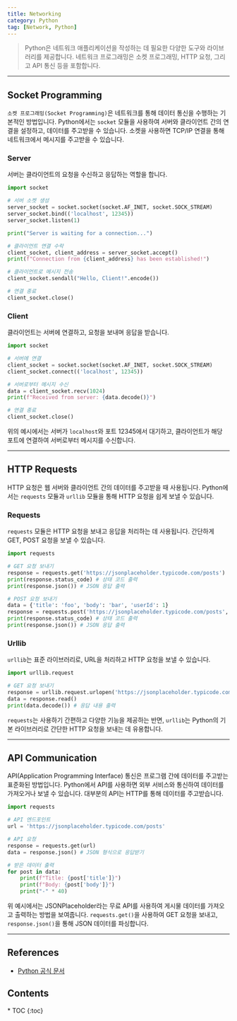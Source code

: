 ```yaml
---
title: Networking
category: Python
tag: [Network, Python]
---
```


> Python은 네트워크 애플리케이션을 작성하는 데 필요한 다양한 도구와 라이브러리를 제공합니다. 네트워크 프로그래밍은 소켓 프로그래밍, HTTP 요청, 그리고 API 통신 등을 포함합니다.

---

## Socket Programming

`소켓 프로그래밍(Socket Programming)`은 네트워크를 통해 데이터 통신을 수행하는 기본적인 방법입니다. Python에서는 `socket` 모듈을 사용하여 서버와 클라이언트 간의 연결을 설정하고, 데이터를 주고받을 수 있습니다. 소켓을 사용하면 TCP/IP 연결을 통해 네트워크에서 메시지를 주고받을 수 있습니다.

### Server

서버는 클라이언트의 요청을 수신하고 응답하는 역할을 합니다.

```python
import socket

# 서버 소켓 생성
server_socket = socket.socket(socket.AF_INET, socket.SOCK_STREAM)
server_socket.bind(('localhost', 12345))
server_socket.listen(1)

print("Server is waiting for a connection...")

# 클라이언트 연결 수락
client_socket, client_address = server_socket.accept()
print(f"Connection from {client_address} has been established!")

# 클라이언트로 메시지 전송
client_socket.sendall("Hello, Client!".encode())

# 연결 종료
client_socket.close()
```

### Client

클라이언트는 서버에 연결하고, 요청을 보내며 응답을 받습니다.

```python
import socket

# 서버에 연결
client_socket = socket.socket(socket.AF_INET, socket.SOCK_STREAM)
client_socket.connect(('localhost', 12345))

# 서버로부터 메시지 수신
data = client_socket.recv(1024)
print(f"Received from server: {data.decode()}")

# 연결 종료
client_socket.close()
```

위의 예시에서는 서버가 `localhost`와 포트 12345에서 대기하고, 클라이언트가 해당 포트에 연결하여 서버로부터 메시지를 수신합니다.

---

## HTTP Requests

HTTP 요청은 웹 서버와 클라이언트 간의 데이터를 주고받을 때 사용됩니다. Python에서는 `requests` 모듈과 `urllib` 모듈을 통해 HTTP 요청을 쉽게 보낼 수 있습니다.

### Requests

`requests` 모듈은 HTTP 요청을 보내고 응답을 처리하는 데 사용됩니다. 간단하게 GET, POST 요청을 보낼 수 있습니다.

```python
import requests

# GET 요청 보내기
response = requests.get('https://jsonplaceholder.typicode.com/posts')
print(response.status_code) # 상태 코드 출력
print(response.json()) # JSON 응답 출력

# POST 요청 보내기
data = {'title': 'foo', 'body': 'bar', 'userId': 1}
response = requests.post('https://jsonplaceholder.typicode.com/posts', json=data)
print(response.status_code) # 상태 코드 출력
print(response.json()) # JSON 응답 출력
```

### Urllib

`urllib`는 표준 라이브러리로, URL을 처리하고 HTTP 요청을 보낼 수 있습니다.

```python
import urllib.request

# GET 요청 보내기
response = urllib.request.urlopen('https://jsonplaceholder.typicode.com/posts')
data = response.read()
print(data.decode()) # 응답 내용 출력
```

`requests`는 사용하기 간편하고 다양한 기능을 제공하는 반면, `urllib`는 Python의 기본 라이브러리로 간단한 HTTP 요청을 보내는 데 유용합니다.

---

## API Communication

API(Application Programming Interface) 통신은 프로그램 간에 데이터를 주고받는 표준화된 방법입니다. Python에서 API를 사용하면 외부 서비스와 통신하여 데이터를 가져오거나 보낼 수 있습니다. 대부분의 API는 HTTP를 통해 데이터를 주고받습니다.

```python
import requests

# API 엔드포인트
url = 'https://jsonplaceholder.typicode.com/posts'

# API 요청
response = requests.get(url)
data = response.json() # JSON 형식으로 응답받기

# 받은 데이터 출력
for post in data:
    print(f"Title: {post['title']}")
    print(f"Body: {post['body']}")
    print("-" * 40)
```

위 예시에서는 JSONPlaceholder라는 무료 API를 사용하여 게시물 데이터를 가져오고 출력하는 방법을 보여줍니다. `requests.get()`을 사용하여 GET 요청을 보내고, `response.json()`을 통해 JSON 데이터를 파싱합니다.

---

## References

- [Python 공식 문서](https://docs.python.org/3/)

<nav class="post-toc" markdown="1">
  <h2>Contents</h2>
* TOC
{:toc}
</nav>
